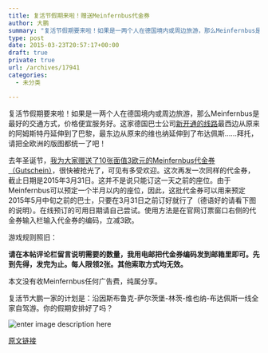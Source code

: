 ```yaml
---
title: 复活节假期来啦！赠送Meinfernbus代金券
author: 大鹏
summary: "复活节假期要来啦！如果是一两个人在德国境内或周边旅游，那么Meinfernbus是最好的交通方式，价格便宜服务好。这家德国巴士公司[新开通的线路][1]最西边从原来的阿姆斯特丹延伸到了巴黎，最东边从原来的维也纳延伸到了布达佩斯……拜托，请把全欧洲的版图都统一了吧！"
type: post
date: 2015-03-23T20:57:17+00:00
draft: true
private: true
url: /archives/17941
categories:
  - 未分类

---
```

复活节假期要来啦！如果是一两个人在德国境内或周边旅游，那么Meinfernbus是最好的交通方式，价格便宜服务好。这家德国巴士公司[新开通的线路][1]最西边从原来的阿姆斯特丹延伸到了巴黎，最东边从原来的维也纳延伸到了布达佩斯……拜托，请把全欧洲的版图都统一了吧！

去年圣诞节，[我为大家赠送了10张面值3欧元的Meinfernbus代金券（Gutschein）][2]，很快被抢光了，可见有多受欢迎。这次再发一次同样的代金券，截止日期是2015年3月31日。这并不是说只能订这一天之前的座位。由于Meinfernbus可以预定一个半月以内的座位，因此，这批代金券可以用来预定2015年5月中旬之前的巴士，只要在3月31日之前订好就行了（德语好的请看下图的说明）。在线预订的可用日期请自己尝试。使用方法是在官网订票窗口右侧的代金券输入栏输入代金券的编码，立减3欧。

游戏规则照旧：

**请在本帖评论栏留言说明需要的数量，我用电邮把代金券编码发到邮箱里即可。先到先得，发完为止。每人限领2张。其他索取方式均无效。**

本文没有收Meinfernbus任何广告费，纯属分享。

复活节大鹏一家的计划是：沿因斯布鲁克-萨尔茨堡-林茨-维也纳-布达佩斯一线全家自驾游。你的假期安排好了吗？

![enter image description here][3]

 [1]: http://meinfernbus.de/en/unser-angebot/liniennetz
 [2]: http://pzhao.org/archives/17766
 [3]: https://ix7kqq-bn1305.files.1drv.com/y2pmeectr_PhfYgTv1jAUEt_p_eghrYobxa2mcHu5fOW35waRFWuHNkxdLFqSe0t4f3HagLp7yqqB_e7XxxKLudh3_1Mppkjt4pyQAD03astM7F9qFFduVJ9eNylxY_FjM3WwpFhFK8tVGiTUrU3dX5GQ/2015-03-23_meinfernbus.JPG

[原文链接](http://dapengde.com/archives/17941)

